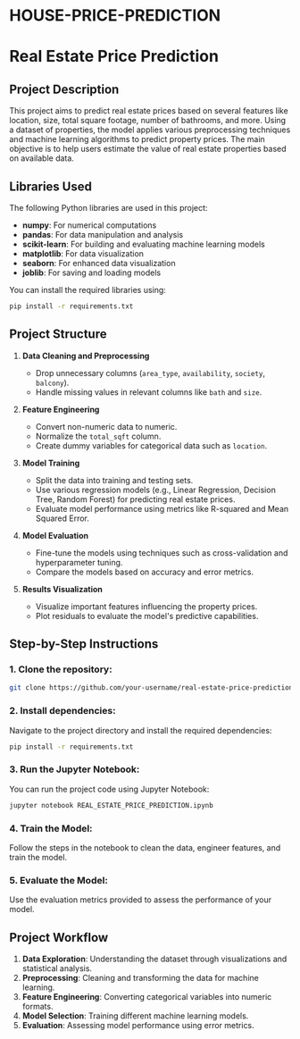 # HOUSE-PRICE-PREDICTION

# Real Estate Price Prediction

## Project Description

This project aims to predict real estate prices based on several features like location, size, total square footage, number of bathrooms, and more. Using a dataset of properties, the model applies various preprocessing techniques and machine learning algorithms to predict property prices. The main objective is to help users estimate the value of real estate properties based on available data.

## Libraries Used

The following Python libraries are used in this project:

- **numpy**: For numerical computations
- **pandas**: For data manipulation and analysis
- **scikit-learn**: For building and evaluating machine learning models
- **matplotlib**: For data visualization
- **seaborn**: For enhanced data visualization
- **joblib**: For saving and loading models

You can install the required libraries using:
```bash
pip install -r requirements.txt
```

## Project Structure

1. **Data Cleaning and Preprocessing**
    - Drop unnecessary columns (`area_type`, `availability`, `society`, `balcony`).
    - Handle missing values in relevant columns like `bath` and `size`.

2. **Feature Engineering**
    - Convert non-numeric data to numeric.
    - Normalize the `total_sqft` column.
    - Create dummy variables for categorical data such as `location`.

3. **Model Training**
    - Split the data into training and testing sets.
    - Use various regression models (e.g., Linear Regression, Decision Tree, Random Forest) for predicting real estate prices.
    - Evaluate model performance using metrics like R-squared and Mean Squared Error.

4. **Model Evaluation**
    - Fine-tune the models using techniques such as cross-validation and hyperparameter tuning.
    - Compare the models based on accuracy and error metrics.

5. **Results Visualization**
    - Visualize important features influencing the property prices.
    - Plot residuals to evaluate the model's predictive capabilities.

## Step-by-Step Instructions

### 1. Clone the repository:
```bash
git clone https://github.com/your-username/real-estate-price-prediction.git
```

### 2. Install dependencies:
Navigate to the project directory and install the required dependencies:
```bash
pip install -r requirements.txt
```

### 3. Run the Jupyter Notebook:
You can run the project code using Jupyter Notebook:
```bash
jupyter notebook REAL_ESTATE_PRICE_PREDICTION.ipynb
```

### 4. Train the Model:
Follow the steps in the notebook to clean the data, engineer features, and train the model.

### 5. Evaluate the Model:
Use the evaluation metrics provided to assess the performance of your model.

## Project Workflow

1. **Data Exploration**: Understanding the dataset through visualizations and statistical analysis.
2. **Preprocessing**: Cleaning and transforming the data for machine learning.
3. **Feature Engineering**: Converting categorical variables into numeric formats.
4. **Model Selection**: Training different machine learning models.
5. **Evaluation**: Assessing model performance using error metrics.
